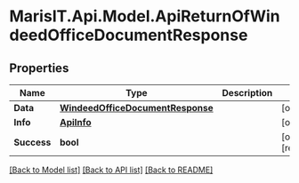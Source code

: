 
# MarisIT.Api.Model.ApiReturnOfWindeedOfficeDocumentResponse

## Properties

Name | Type | Description | Notes
------------ | ------------- | ------------- | -------------
**Data** | [**WindeedOfficeDocumentResponse**](WindeedOfficeDocumentResponse.md) |  | [optional] 
**Info** | [**ApiInfo**](ApiInfo.md) |  | [optional] 
**Success** | **bool** |  | [optional] [readonly] 

[[Back to Model list]](../README.md#documentation-for-models)
[[Back to API list]](../README.md#documentation-for-api-endpoints)
[[Back to README]](../README.md)

